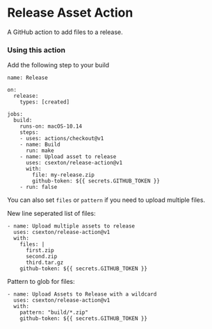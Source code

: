 # Release Asset Action

A GitHub action to add files to a release.

### Using this action

Add the following step to your build

```
name: Release

on:
  release:
    types: [created]

jobs:
  build:
    runs-on: macOS-10.14
    steps:
    - uses: actions/checkout@v1
    - name: Build
      run: make
    - name: Upload asset to release
      uses: csexton/release-action@v1
      with:
        file: my-release.zip
        github-token: ${{ secrets.GITHUB_TOKEN }}
    - run: false
```


You can also set `files` or `pattern` if you need to upload multiple files.

New line seperated list of files:

```
- name: Upload multiple assets to release
  uses: csexton/release-action@v1
  with:
    files: |
      first.zip
      second.zip
      third.tar.gz
    github-token: ${{ secrets.GITHUB_TOKEN }}
```

Pattern to glob for files:

```
- name: Upload Assets to Release with a wildcard
  uses: csexton/release-action@v1
  with:
    pattern: "build/*.zip"
    github-token: ${{ secrets.GITHUB_TOKEN }}
```
